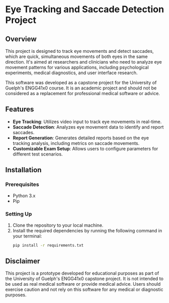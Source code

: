 # Eye Tracking and Saccade Detection Project

## Overview
This project is designed to track eye movements and detect saccades, which are quick, simultaneous movements of both eyes in the same direction. It's aimed at researchers and clinicians who need to analyze eye movement patterns for various applications, including psychological experiments, medical diagnostics, and user interface research.

This software was developed as a capstone project for the University of Guelph's ENGG41x0 course. It is an academic project and should not be considered as a replacement for professional medical software or advice.

## Features
- **Eye Tracking**: Utilizes video input to track eye movements in real-time.
- **Saccade Detection**: Analyzes eye movement data to identify and report saccades.
- **Report Generation**: Generates detailed reports based on the eye tracking analysis, including metrics on saccade movements.
- **Customizable Exam Setup**: Allows users to configure parameters for different test scenarios.

## Installation

### Prerequisites
- Python 3.x
- Pip

### Setting Up
1. Clone the repository to your local machine.
2. Install the required dependencies by running the following command in your terminal:
   ```sh
   pip install -r requirements.txt

## Disclaimer
This project is a prototype developed for educational purposes as part of the University of Guelph's ENGG41x0 capstone project. It is not intended to be used as real medical software or provide medical advice. Users should exercise caution and not rely on this software for any medical or diagnostic purposes.
